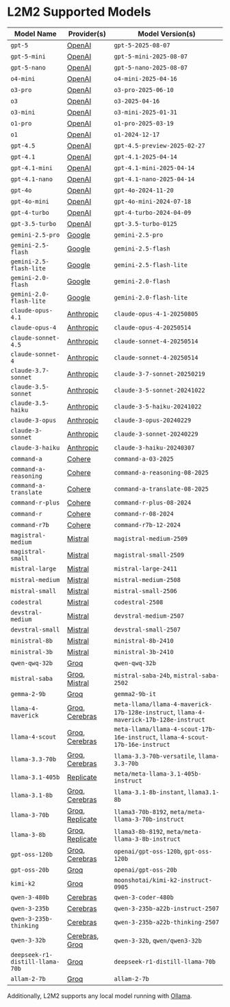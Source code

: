 # L2M2 Supported Models

<!--start-model-table-->

| Model Name | Provider(s) | Model Version(s) |
| --- | --- | --- |
| `gpt-5` | [OpenAI](https://openai.com/api/) | `gpt-5-2025-08-07` |
| `gpt-5-mini` | [OpenAI](https://openai.com/api/) | `gpt-5-mini-2025-08-07` |
| `gpt-5-nano` | [OpenAI](https://openai.com/api/) | `gpt-5-nano-2025-08-07` |
| `o4-mini` | [OpenAI](https://openai.com/api/) | `o4-mini-2025-04-16` |
| `o3-pro` | [OpenAI](https://openai.com/api/) | `o3-pro-2025-06-10` |
| `o3` | [OpenAI](https://openai.com/api/) | `o3-2025-04-16` |
| `o3-mini` | [OpenAI](https://openai.com/api/) | `o3-mini-2025-01-31` |
| `o1-pro` | [OpenAI](https://openai.com/api/) | `o1-pro-2025-03-19` |
| `o1` | [OpenAI](https://openai.com/api/) | `o1-2024-12-17` |
| `gpt-4.5` | [OpenAI](https://openai.com/api/) | `gpt-4.5-preview-2025-02-27` |
| `gpt-4.1` | [OpenAI](https://openai.com/api/) | `gpt-4.1-2025-04-14` |
| `gpt-4.1-mini` | [OpenAI](https://openai.com/api/) | `gpt-4.1-mini-2025-04-14` |
| `gpt-4.1-nano` | [OpenAI](https://openai.com/api/) | `gpt-4.1-nano-2025-04-14` |
| `gpt-4o` | [OpenAI](https://openai.com/api/) | `gpt-4o-2024-11-20` |
| `gpt-4o-mini` | [OpenAI](https://openai.com/api/) | `gpt-4o-mini-2024-07-18` |
| `gpt-4-turbo` | [OpenAI](https://openai.com/api/) | `gpt-4-turbo-2024-04-09` |
| `gpt-3.5-turbo` | [OpenAI](https://openai.com/api/) | `gpt-3.5-turbo-0125` |
| `gemini-2.5-pro` | [Google](https://ai.google.dev/) | `gemini-2.5-pro` |
| `gemini-2.5-flash` | [Google](https://ai.google.dev/) | `gemini-2.5-flash` |
| `gemini-2.5-flash-lite` | [Google](https://ai.google.dev/) | `gemini-2.5-flash-lite` |
| `gemini-2.0-flash` | [Google](https://ai.google.dev/) | `gemini-2.0-flash` |
| `gemini-2.0-flash-lite` | [Google](https://ai.google.dev/) | `gemini-2.0-flash-lite` |
| `claude-opus-4.1` | [Anthropic](https://www.anthropic.com/api) | `claude-opus-4-1-20250805` |
| `claude-opus-4` | [Anthropic](https://www.anthropic.com/api) | `claude-opus-4-20250514` |
| `claude-sonnet-4.5` | [Anthropic](https://www.anthropic.com/api) | `claude-sonnet-4-20250514` |
| `claude-sonnet-4` | [Anthropic](https://www.anthropic.com/api) | `claude-sonnet-4-20250514` |
| `claude-3.7-sonnet` | [Anthropic](https://www.anthropic.com/api) | `claude-3-7-sonnet-20250219` |
| `claude-3.5-sonnet` | [Anthropic](https://www.anthropic.com/api) | `claude-3-5-sonnet-20241022` |
| `claude-3.5-haiku` | [Anthropic](https://www.anthropic.com/api) | `claude-3-5-haiku-20241022` |
| `claude-3-opus` | [Anthropic](https://www.anthropic.com/api) | `claude-3-opus-20240229` |
| `claude-3-sonnet` | [Anthropic](https://www.anthropic.com/api) | `claude-3-sonnet-20240229` |
| `claude-3-haiku` | [Anthropic](https://www.anthropic.com/api) | `claude-3-haiku-20240307` |
| `command-a` | [Cohere](https://docs.cohere.com/) | `command-a-03-2025` |
| `command-a-reasoning` | [Cohere](https://docs.cohere.com/) | `command-a-reasoning-08-2025` |
| `command-a-translate` | [Cohere](https://docs.cohere.com/) | `command-a-translate-08-2025` |
| `command-r-plus` | [Cohere](https://docs.cohere.com/) | `command-r-plus-08-2024` |
| `command-r` | [Cohere](https://docs.cohere.com/) | `command-r-08-2024` |
| `command-r7b` | [Cohere](https://docs.cohere.com/) | `command-r7b-12-2024` |
| `magistral-medium` | [Mistral](https://docs.mistral.ai/deployment/laplateforme/overview/) | `magistral-medium-2509` |
| `magistral-small` | [Mistral](https://docs.mistral.ai/deployment/laplateforme/overview/) | `magistral-small-2509` |
| `mistral-large` | [Mistral](https://docs.mistral.ai/deployment/laplateforme/overview/) | `mistral-large-2411` |
| `mistral-medium` | [Mistral](https://docs.mistral.ai/deployment/laplateforme/overview/) | `mistral-medium-2508` |
| `mistral-small` | [Mistral](https://docs.mistral.ai/deployment/laplateforme/overview/) | `mistral-small-2506` |
| `codestral` | [Mistral](https://docs.mistral.ai/deployment/laplateforme/overview/) | `codestral-2508` |
| `devstral-medium` | [Mistral](https://docs.mistral.ai/deployment/laplateforme/overview/) | `devstral-medium-2507` |
| `devstral-small` | [Mistral](https://docs.mistral.ai/deployment/laplateforme/overview/) | `devstral-small-2507` |
| `ministral-8b` | [Mistral](https://docs.mistral.ai/deployment/laplateforme/overview/) | `ministral-8b-2410` |
| `ministral-3b` | [Mistral](https://docs.mistral.ai/deployment/laplateforme/overview/) | `ministral-3b-2410` |
| `qwen-qwq-32b` | [Groq](https://wow.groq.com/) | `qwen-qwq-32b` |
| `mistral-saba` | [Groq](https://wow.groq.com/), [Mistral](https://docs.mistral.ai/deployment/laplateforme/overview/) | `mistral-saba-24b`, `mistral-saba-2502` |
| `gemma-2-9b` | [Groq](https://wow.groq.com/) | `gemma2-9b-it` |
| `llama-4-maverick` | [Groq](https://wow.groq.com/), [Cerebras](https://inference-docs.cerebras.ai) | `meta-llama/llama-4-maverick-17b-128e-instruct`, `llama-4-maverick-17b-128e-instruct` |
| `llama-4-scout` | [Groq](https://wow.groq.com/), [Cerebras](https://inference-docs.cerebras.ai) | `meta-llama/llama-4-scout-17b-16e-instruct`, `llama-4-scout-17b-16e-instruct` |
| `llama-3.3-70b` | [Groq](https://wow.groq.com/), [Cerebras](https://inference-docs.cerebras.ai) | `llama-3.3-70b-versatile`, `llama-3.3-70b` |
| `llama-3.1-405b` | [Replicate](https://replicate.com/) | `meta/meta-llama-3.1-405b-instruct` |
| `llama-3.1-8b` | [Groq](https://wow.groq.com/), [Cerebras](https://inference-docs.cerebras.ai) | `llama-3.1-8b-instant`, `llama3.1-8b` |
| `llama-3-70b` | [Groq](https://wow.groq.com/), [Replicate](https://replicate.com/) | `llama3-70b-8192`, `meta/meta-llama-3-70b-instruct` |
| `llama-3-8b` | [Groq](https://wow.groq.com/), [Replicate](https://replicate.com/) | `llama3-8b-8192`, `meta/meta-llama-3-8b-instruct` |
| `gpt-oss-120b` | [Groq](https://wow.groq.com/), [Cerebras](https://inference-docs.cerebras.ai) | `openai/gpt-oss-120b`, `gpt-oss-120b` |
| `gpt-oss-20b` | [Groq](https://wow.groq.com/) | `openai/gpt-oss-20b` |
| `kimi-k2` | [Groq](https://wow.groq.com/) | `moonshotai/kimi-k2-instruct-0905` |
| `qwen-3-480b` | [Cerebras](https://inference-docs.cerebras.ai) | `qwen-3-coder-480b` |
| `qwen-3-235b` | [Cerebras](https://inference-docs.cerebras.ai) | `qwen-3-235b-a22b-instruct-2507` |
| `qwen-3-235b-thinking` | [Cerebras](https://inference-docs.cerebras.ai) | `qwen-3-235b-a22b-thinking-2507` |
| `qwen-3-32b` | [Cerebras](https://inference-docs.cerebras.ai), [Groq](https://wow.groq.com/) | `qwen-3-32b`, `qwen/qwen3-32b` |
| `deepseek-r1-distill-llama-70b` | [Groq](https://wow.groq.com/) | `deepseek-r1-distill-llama-70b` |
| `allam-2-7b` | [Groq](https://wow.groq.com/) | `allam-2-7b` |

<!--end-model-table-->

Additionally, L2M2 supports any local model running with [Ollama](https://ollama.ai/).
